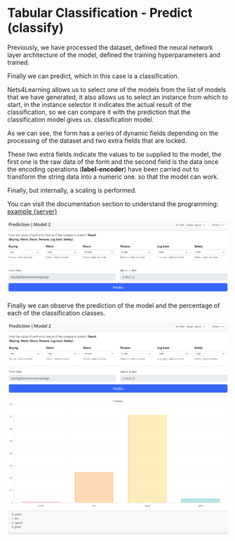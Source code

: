 # Tabular Classification - Predict (classify)

Previously, we have processed the dataset, defined the neural network layer architecture of the model, defined the training hyperparameters and trained.

Finally we can predict, which in this case is a classification.

Nets4Learning allows us to select one of the models from the list of models that we have generated, it also allows us to select an instance from which to start, in the instance selector it indicates the actual result of the classification, so we can compare it with the prediction that the classification model gives us.
classification model.

As we can see, the form has a series of dynamic fields depending on the processing of the dataset and two extra fields that are locked.

These two extra fields indicate the values to be supplied to the model, the first one is the raw data of the form and the second field is the data once the encoding operations (**label-encoder**) have been carried out to transform the string data into a numeric one.
so that the model can work.

Finally, but internally, a scaling is performed.

You can visit the documentation section to understand the programming: [example {server}](/documentation)

![06-predict-0.png {server}](../images/00-tabular-classification/06-predict-0.png)

Finally we can observe the prediction of the model and the percentage of each of the classification classes.

![06-predict-1.png {server}](../images/00-tabular-classification/06-predict-1.png)